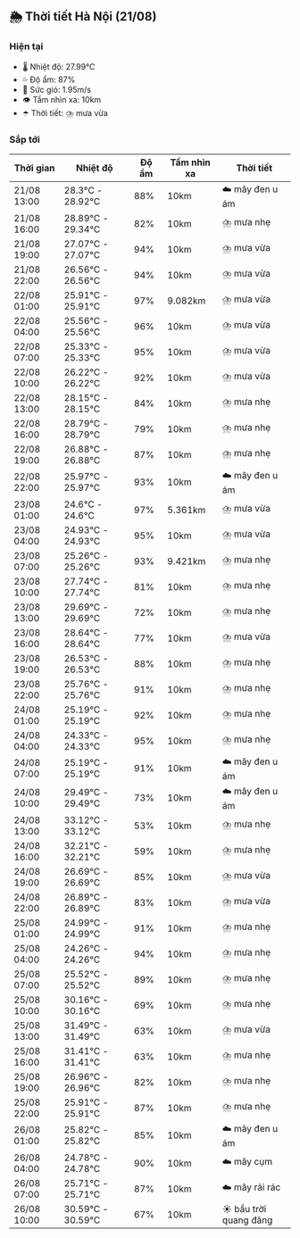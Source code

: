 ## 🌦️ Thời tiết Hà Nội (21/08)

### Hiện tại

- 🌡️ Nhiệt độ: 27.99℃
- 💦 Độ ẩm: 87%
- 💨 Sức gió: 1.95m/s
- 👁️ Tầm nhìn xa: 10km
- ☂️ Thời tiết: ⛈️ mưa vừa

### Sắp tới

| Thời gian | Nhiệt độ | Độ ẩm | Tầm nhìn xa | Thời tiết |
| --- | --- | --- | --- | --- |
| 21/08 13:00 | 28.3℃ - 28.92℃ | 88% | 10km | ☁️ mây đen u ám |
| 21/08 16:00 | 28.89℃ - 29.34℃ | 82% | 10km | ⛈️ mưa nhẹ |
| 21/08 19:00 | 27.07℃ - 27.07℃ | 94% | 10km | ⛈️ mưa vừa |
| 21/08 22:00 | 26.56℃ - 26.56℃ | 94% | 10km | ⛈️ mưa vừa |
| 22/08 01:00 | 25.91℃ - 25.91℃ | 97% | 9.082km | ⛈️ mưa vừa |
| 22/08 04:00 | 25.56℃ - 25.56℃ | 96% | 10km | ⛈️ mưa vừa |
| 22/08 07:00 | 25.33℃ - 25.33℃ | 95% | 10km | ⛈️ mưa vừa |
| 22/08 10:00 | 26.22℃ - 26.22℃ | 92% | 10km | ⛈️ mưa vừa |
| 22/08 13:00 | 28.15℃ - 28.15℃ | 84% | 10km | ⛈️ mưa nhẹ |
| 22/08 16:00 | 28.79℃ - 28.79℃ | 79% | 10km | ⛈️ mưa nhẹ |
| 22/08 19:00 | 26.88℃ - 26.88℃ | 87% | 10km | ⛈️ mưa nhẹ |
| 22/08 22:00 | 25.97℃ - 25.97℃ | 93% | 10km | ☁️ mây đen u ám |
| 23/08 01:00 | 24.6℃ - 24.6℃ | 97% | 5.361km | ⛈️ mưa vừa |
| 23/08 04:00 | 24.93℃ - 24.93℃ | 95% | 10km | ⛈️ mưa vừa |
| 23/08 07:00 | 25.26℃ - 25.26℃ | 93% | 9.421km | ⛈️ mưa nhẹ |
| 23/08 10:00 | 27.74℃ - 27.74℃ | 81% | 10km | ⛈️ mưa nhẹ |
| 23/08 13:00 | 29.69℃ - 29.69℃ | 72% | 10km | ⛈️ mưa nhẹ |
| 23/08 16:00 | 28.64℃ - 28.64℃ | 77% | 10km | ⛈️ mưa vừa |
| 23/08 19:00 | 26.53℃ - 26.53℃ | 88% | 10km | ⛈️ mưa nhẹ |
| 23/08 22:00 | 25.76℃ - 25.76℃ | 91% | 10km | ⛈️ mưa nhẹ |
| 24/08 01:00 | 25.19℃ - 25.19℃ | 92% | 10km | ⛈️ mưa nhẹ |
| 24/08 04:00 | 24.33℃ - 24.33℃ | 95% | 10km | ⛈️ mưa nhẹ |
| 24/08 07:00 | 25.19℃ - 25.19℃ | 91% | 10km | ☁️ mây đen u ám |
| 24/08 10:00 | 29.49℃ - 29.49℃ | 73% | 10km | ☁️ mây đen u ám |
| 24/08 13:00 | 33.12℃ - 33.12℃ | 53% | 10km | ⛈️ mưa nhẹ |
| 24/08 16:00 | 32.21℃ - 32.21℃ | 59% | 10km | ⛈️ mưa nhẹ |
| 24/08 19:00 | 26.69℃ - 26.69℃ | 85% | 10km | ⛈️ mưa vừa |
| 24/08 22:00 | 26.89℃ - 26.89℃ | 83% | 10km | ⛈️ mưa vừa |
| 25/08 01:00 | 24.99℃ - 24.99℃ | 91% | 10km | ⛈️ mưa nhẹ |
| 25/08 04:00 | 24.26℃ - 24.26℃ | 94% | 10km | ⛈️ mưa nhẹ |
| 25/08 07:00 | 25.52℃ - 25.52℃ | 89% | 10km | ⛈️ mưa nhẹ |
| 25/08 10:00 | 30.16℃ - 30.16℃ | 69% | 10km | ⛈️ mưa nhẹ |
| 25/08 13:00 | 31.49℃ - 31.49℃ | 63% | 10km | ⛈️ mưa vừa |
| 25/08 16:00 | 31.41℃ - 31.41℃ | 63% | 10km | ⛈️ mưa nhẹ |
| 25/08 19:00 | 26.96℃ - 26.96℃ | 82% | 10km | ⛈️ mưa nhẹ |
| 25/08 22:00 | 25.91℃ - 25.91℃ | 87% | 10km | ⛈️ mưa nhẹ |
| 26/08 01:00 | 25.82℃ - 25.82℃ | 85% | 10km | ☁️ mây đen u ám |
| 26/08 04:00 | 24.78℃ - 24.78℃ | 90% | 10km | ☁️ mây cụm |
| 26/08 07:00 | 25.71℃ - 25.71℃ | 87% | 10km | ☁️ mây rải rác |
| 26/08 10:00 | 30.59℃ - 30.59℃ | 67% | 10km | ☀️ bầu trời quang đãng |
